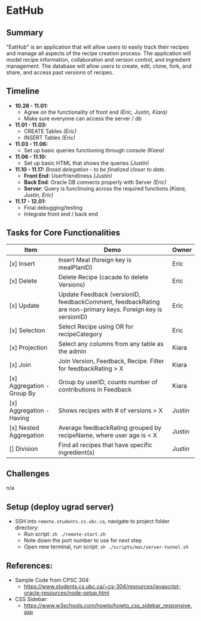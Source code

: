 # EatHub
## Summary
"EatHub" is an application that will allow users to easily track their recipes and manage all aspects of the recipe creation process. The application will model recipe information, collaboration and version control, and ingredient management. The database will allow users to create, edit, clone, fork, and share, and access past versions of recipes.

## Timeline
- **10.28 - 11.01:**
  - Agree on the functionality of front end _(Eric, Justin, Kiara)_
  - Make sure everyone can access the server / db
- **11.01 - 11.03:**
  - CREATE Tables _(Eric)_
  - INSERT Tables _(Eric)_
- **11.03 - 11.06:**
  - Set up basic queries functioning through console _(Kiara)_
- **11.06 - 11.10:**
  - Set up basic HTML that shows the queries _(Justin)_
- **11.10 - 11.17:**  _Broad delegation - to be finalized closer to date._
  - **Front End**: Userfriendliness _(Justin)_
  - **Back End**: Oracle DB connects properly with Server _(Eric)_
  - **Server**: Query is functinoing across the required functions _(Kiara, Justin, Eric)_
- **11.17 - 12.01:**
  - Final debugging/testing
  - Integrate front end / back end

## Tasks for Core Functionalities
| Item | Demo | Owner | 
|-|-|-|
| [x] Insert | Insert Meal (foreign key is mealPlanID) | Eric |
| [x] Delete | Delete Recipe (cacade to delete Versions) | Eric |
| [x] Update | Update Feedback (versionID, feedbackComment, feedbackRating are non-primary keys. Foreign key is versionID) | Eric |
| [x] Selection | Select Recipe using OR for recipeCategory | Eric |
| [x] Projection | Select any columns from any table as the admin | Kiara |
| [x] Join | Join Version, Feedback, Recipe. Filter for feedbackRating > X | Kiara |
| [x] Aggregation - Group By | Group by userID, counts number of contributions in Feedback | Kiara |
| [x] Aggregation - Having | Shows recipes with # of versions > X | Justin |
| [x] Nested Aggregation | Average feedbackRating grouped by recipeName, where user age is < X | Justin |
| [] Division | Find all recipes that have specific ingredient(s) | Justin |

## Challenges
n/a

## Setup (deploy ugrad server)
- SSH into `remote.students.cs.ubc.ca`, navigate to project folder directory:
  - Run script: `sh ./remote-start.sh`
  - Note down the port number to use for next step
  - Open new terminal, run script: `sh ./scripts/mac/server-tunnel.sh`

## References:
- Sample Code from CPSC 304: 
  - https://www.students.cs.ubc.ca/~cs-304/resources/javascript-oracle-resources/node-setup.html
- CSS Sidebar: 
  - https://www.w3schools.com/howto/howto_css_sidebar_responsive.asp
